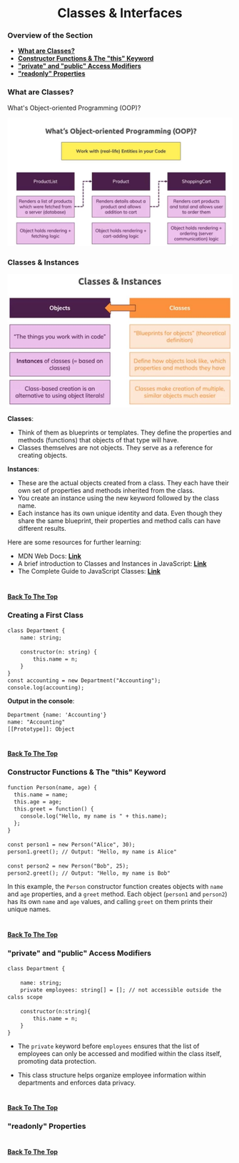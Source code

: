 <h1 align="center">Classes & Interfaces</h1>

### Overview of the Section
* **[What are Classes?](#classes)**
* **[Constructor Functions & The "this" Keyword](#this)**
* **["private" and "public" Access Modifiers](#privat)**
* **["readonly" Properties](#readonly)**


### <a name="classes">What are Classes?</a>

What's Object-oriented Programming (OOP)?

![OOP](https://github.com/tsokac2/-_-_TypeScript_CheatSheet/blob/main/src/02.JPG)

### Classes & Instances

![classes](https://github.com/tsokac2/-_-_TypeScript_CheatSheet/blob/main/src/03.JPG)

**Classes**:
- Think of them as blueprints or templates. They define the properties and methods (functions) that objects of that type will have.
- Classes themselves are not objects. They serve as a reference for creating objects.

**Instances**:
- These are the actual objects created from a class. They each have their own set of properties and methods inherited from the class.
- You create an instance using the new keyword followed by the class name.
- Each instance has its own unique identity and data. Even though they share the same blueprint, their properties and method calls can have different results.

Here are some resources for further learning:

- MDN Web Docs: **[Link](https://developer.mozilla.org/en-US/docs/Web/JavaScript/Reference/Statements/class)**
- A brief introduction to Classes and Instances in JavaScript: **[Link](https://tutorial.techaltum.com/javascript-class.html)**
- The Complete Guide to JavaScript Classes: **[Link](https://dmitripavlutin.com/tag/javascript/)**

#
**[Back To The Top](#Overview-of-the-Section)**

### Creating a First Class

```
class Department {
    name: string;

    constructor(n: string) {
        this.name = n;
    }
}
const accounting = new Department("Accounting");
console.log(accounting);
```
**Output in the console**:
```
Department {name: 'Accounting'}
name: "Accounting"
[[Prototype]]: Object
```
#
**[Back To The Top](#Overview-of-the-Section)**

### <a name="this">Constructor Functions & The "this" Keyword</a>

```
function Person(name, age) {
  this.name = name;
  this.age = age;
  this.greet = function() {
    console.log("Hello, my name is " + this.name);
  };
}

const person1 = new Person("Alice", 30);
person1.greet(); // Output: "Hello, my name is Alice"

const person2 = new Person("Bob", 25);
person2.greet(); // Output: "Hello, my name is Bob"
```

In this example, the ``Person`` constructor function creates objects with ``name`` and ``age`` properties, and a ``greet`` method. Each object (``person1`` and ``person2``) has its own ``name`` and ``age`` values, and calling ``greet`` on them prints their unique names.
#
**[Back To The Top](#Overview-of-the-Section)**

### <a name="privat">"private" and "public" Access Modifiers</a>

```
class Department {

    name: string;
    private employees: string[] = []; // not accessible outside the calss scope

    constructor(n:string){
        this.name = n;
    }
}
```

- The ``private`` keyword before ``employees`` ensures that the list of employees can only be accessed and modified within the class itself, promoting data protection.

- This class structure helps organize employee information within departments and enforces data privacy.

#
**[Back To The Top](#Overview-of-the-Section)**

### <a name="readonly">"readonly" Properties</a>


#
**[Back To The Top](#Overview-of-the-Section)**